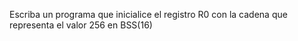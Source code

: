 Escriba un programa que inicialice el registro R0 con la cadena que representa el valor 256 en BSS(16)